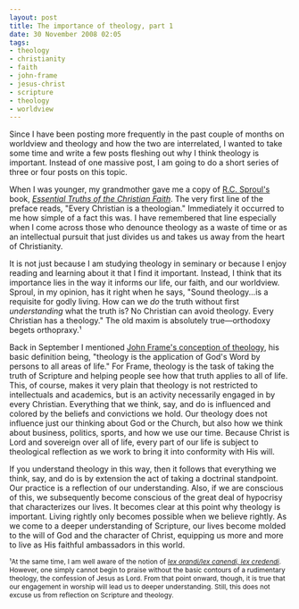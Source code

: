 ```yaml
---
layout: post
title: The importance of theology, part 1
date: 30 November 2008 02:05
tags:
- theology
- christianity
- faith
- john-frame
- jesus-christ
- scripture
- theology
- worldview
---
```

<p>Since I have been posting more frequently in the past couple of months on worldview and theology and how the two are interrelated, I wanted to take some time and write a few posts fleshing out why I think theology is important.  Instead of one massive post, I am going to do a short series of three or four posts on this topic.</p>
<p>When I was younger, my grandmother gave me a copy of <a href="http://en.wikipedia.org/wiki/R_c_sproul">R.C. Sproul's</a> book, <a href="http://www.amazon.com/Essential-Truths-Christian-Faith-Sproul/dp/0842320016/ref=pd_bbs_sr_1?ie=UTF8&amp;s=books&amp;qid=1228020551&amp;sr=8-1"><span style="font-style: italic;">Essential Truths of the Christian Faith</span></a>. The very first line of the preface reads, "Every Christian is a theologian." Immediately it occurred to me how simple of a fact this was. I have remembered that line especially when I come across those who denounce theology as a waste of time or as an intellectual pursuit that just divides us and takes us away from the heart of Christianity.</p>
<p>It is not just because I am studying theology in seminary or because I enjoy reading and learning about it that I find it important.  Instead, I think that its importance lies in the way it informs our life, our faith, and our worldview.  Sproul, in my opinion, has it right when he says, "Sound theology...is a requisite for godly living. How can we <span style="font-style: italic;">do</span> the truth without first <span style="font-style: italic;">understanding</span> what the truth is?  No Christian can avoid theology.  Every Christian has a theology."  The old maxim is absolutely true&mdash;orthodoxy begets orthopraxy.&sup1;</p>
<p>Back in September I mentioned <a href="http://jakebelder.com/framing-our-conception-of-theology">John Frame's conception of theology</a>, his basic definition being, "theology is the application of God's Word by persons to all areas of life." For Frame, theology is the task of taking the truth of Scripture and helping people see how that truth applies to all of life.  This, of course, makes it very plain that theology is not restricted to intellectuals and academics, but is an activity necessarily engaged in by every Christian.  Everything that we think, say, and do is influenced and colored by the beliefs and convictions we hold.  Our theology does not influence just our thinking about God or the Church, but also how we think about business, politics, sports, and how we use our time.  Because Christ is Lord and sovereign over all of life, every part of our life is subject to theological reflection as we work to bring it into conformity with His will.</p>
<p>If you understand theology in this way, then it follows that everything we think, say, and do is by extension the act of taking a doctrinal standpoint.  Our practice is a reflection of our understanding.  Also, if we are conscious of this, we subsequently become conscious of the great deal of hypocrisy that characterizes our lives.  It becomes clear at this point why theology is important.  Living rightly only becomes possible when we believe rightly.  As we come to a deeper understanding of Scripture, our lives become molded to the will of God and the character of Christ, equipping us more and more to live as His faithful ambassadors in this world.</p>

<span style="font-size: 85%;">&sup1;At the same time, I am well aware of the notion of <a style="font-style: italic;" href="http://en.wikipedia.org/wiki/Lex_orandi,_lex_credendi">lex orandi/lex canendi, lex credendi</a>.  However, one simply cannot begin to praise without the basic contours of a rudimentary theology, the confession of Jesus as Lord.  From that point onward, though, it is true that our engagement in worship will lead us to deeper understanding.  Still, this does not excuse us from reflection on Scripture and theology.</span>
